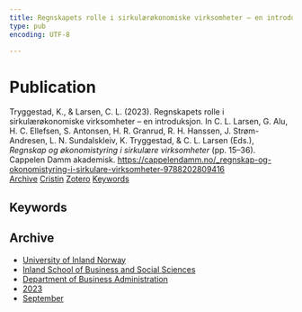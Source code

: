 ```yaml
---
title: Regnskapets rolle i sirkulærøkonomiske virksomheter – en introduksjon
type: pub
encoding: UTF-8

---
```

<h1>Publication</h1>
<article id="csl-bib-container-FE88FP8X" class="csl-bib-container">
  <div class="csl-bib-body"> <div class="csl-entry">Tryggestad, K., &#38; Larsen, C. L. (2023). Regnskapets rolle i sirkulærøkonomiske virksomheter – en introduksjon. In C. L. Larsen, G. Alu, H. C. Ellefsen, S. Antonsen, H. R. Granrud, R. H. Hanssen, J. Strøm-Andresen, L. N. Sundalskleiv, K. Tryggestad, &#38; C. L. Larsen (Eds.), <i>Regnskap og økonomistyring i sirkulære virksomheter</i> (pp. 15–36). Cappelen Damm akademisk. <a href="https://cappelendamm.no/_regnskap-og-okonomistyring-i-sirkulare-virksomheter-9788202809416">https://cappelendamm.no/_regnskap-og-okonomistyring-i-sirkulare-virksomheter-9788202809416</a></div> </div>
  <div class="csl-bib-buttons">
    <a href="#taxonomy-article-FE88FP8X" alt="archive" class="csl-bib-button">Archive</a>
    <a href="https://app.cristin.no/results/show.jsf?id=2175208" alt="Cristin" class="csl-bib-button">Cristin</a>
    <a href="http://zotero.org/groups/5881554/items/FE88FP8X" alt="Zotero" class="csl-bib-button">Zotero</a>
    <a href="#keywords-article-FE88FP8X" alt="keywords" class="csl-bib-button">Keywords</a>
  </div>
  <div id="csl-bib-meta-container-FE88FP8X"></div>
</article>
<div id="csl-bib-meta-FE88FP8X" class="csl-bib-meta">
  <article id="keywords-article-FE88FP8X" class="keywords-article">
    <h1>Keywords</h1>
    
  </article>
  <article id="taxonomy-article-FE88FP8X" class="taxonomy-article">
    <h1>Archive</h1>
    <ul>
      <li>
        <a href="/en/archive/?key=3DCRN523">University of Inland Norway</a>
      </li>
      <li>
        <a href="/en/archive/?key=DU8Q9LN9">Inland School of Business and Social Sciences</a>
      </li>
      <li>
        <a href="/en/archive/?key=3IQA89I8">Department of Business Administration</a>
      </li>
      <li>
        <a href="/en/archive/?key=RD9NIUZB">2023</a>
      </li>
      <li>
        <a href="/en/archive/?key=NG3HTDZT">September</a>
      </li>
    </ul>
  </article>
</div>

